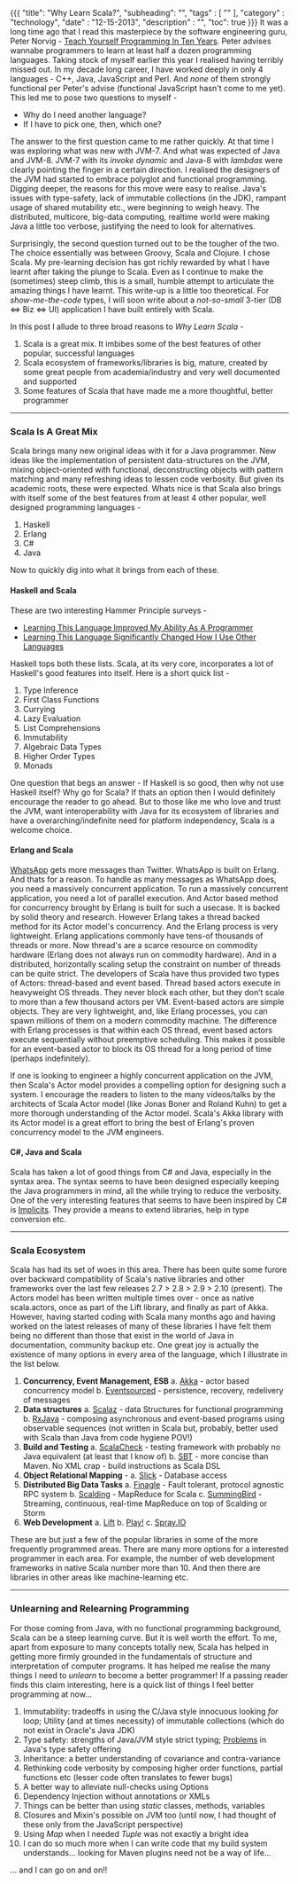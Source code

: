 {{{
    "title": "Why Learn Scala?",
    "subheading": "",
    "tags" : [ "" ],
    "category" : "technology",
    "date" : "12-15-2013",
    "description" : "",
    "toc": true
}}}
It was a long time ago that I read this masterpiece by the software engineering guru, Peter Norvig - [Teach Yourself Programming In Ten Years](http://norvig.com/21-days.html#answers). Peter advises wannabe programmers to learn at least half a dozen programming languages. Taking stock of myself earlier this year I realised having terribly missed out. In my decade long career, I have worked deeply in only 4 languages - C++, Java, JavaScript and Perl. And *none* of them strongly functional per Peter's advise (functional JavaScript hasn't come to me yet). This led me to pose two questions to myself -

* Why do I need another language? 
* If I have to pick one, then, which one?

The answer to the first question came to me rather quickly. At that time I was exploring what was new with JVM-7. And what was expected of Java and JVM-8. JVM-7 with its *invoke dynamic* and Java-8 with *lambdas* were clearly pointing the finger in a certain direction. I realised the designers of the JVM had started to embrace polyglot and functional programming. Digging deeper, the reasons for this move were easy to realise. Java's issues with type-safety, lack of immutable collections (in the JDK), rampant usage of shared mutability etc., were beginning to weigh heavy. The distributed, multicore, big-data computing, realtime world were making Java a little too verbose, justifying the need to look for alternatives.

Surprisingly, the second question turned out to be the tougher of the two. The choice essentially was between Groovy, Scala and Clojure. I chose Scala. My pre-learning decision has got richly rewarded by what I have learnt after taking the plunge to Scala. Even as I continue to make the (sometimes) steep climb, this is a small, humble attempt to articulate the amazing things I have learnt. This write-up is a little too theoretical. For *show-me-the-code* types, I will soon write about a *not-so-small* 3-tier (DB <=> Biz <=> UI) application I have built entirely with Scala. 

In this post I allude to three broad reasons to *Why Learn Scala* -

1. Scala is a great mix. It imbibes some of the best features of other popular, successful languages
2. Scala ecosystem of frameworks/libraries is big, mature, created by some great people from academia/industry and very well documented and supported
3. Some features of Scala that have made me a more thoughtful, better programmer

<hr>

### Scala Is A Great Mix 

Scala brings many new original ideas with it for a Java programmer. New ideas like the implementation of persistent data-structures on the JVM, mixing object-oriented with functional, deconstructing objects with pattern matching and many refreshing ideas to lessen code verbosity. But given its academic roots, these were expected. Whats nice is that Scala also brings with itself some of the best features from at least 4 other popular, well designed programming languages -

1. Haskell
2. Erlang
3. C#
4. Java

Now to quickly dig into what it brings from each of these.

#### Haskell and Scala
These are two interesting Hammer Principle surveys -

* [Learning This Language Improved My Ability As A Programmer](http://hammerprinciple.com/therighttool/statements/learning-this-language-improved-my-ability-as-a-pr)
* [Learning This Language Significantly Changed How I Use Other Languages](http://hammerprinciple.com/therighttool/statements/learning-this-language-significantly-changed-how-i)

Haskell tops both these lists. Scala, at its very core, incorporates a lot of Haskell's good features into itself. Here is a short quick list -

1. Type Inference
2. First Class Functions
3. Currying
4. Lazy Evaluation
5. List Comprehensions
6. Immutability
7. Algebraic Data Types
8. Higher Order Types
9. Monads

One question that begs an answer - If Haskell is so good, then why not use Haskell itself? Why go for Scala? If thats an option then I would definitely encourage the reader to go ahead. But to those like me who love and trust the JVM, want interoperability with Java for its ecosystem of libraries and have a overarching/indefinite need for platform independency, Scala is a welcome choice.

#### Erlang and Scala
[WhatsApp](http://highscalability.com/blog/2013/11/8/stuff-the-internet-says-on-scalability-for-november-8th-2013.html?SSLoginOk=true) gets more messages than Twitter. WhatsApp is built on Erlang. And thats for a reason. To handle as many messages as WhatsApp does, you need a massively concurrent application. To run a massively concurrent application, you need a lot of parallel execution. And Actor based method for concurrency brought by Erlang is built for such a usecase. It is backed by solid theory and research. However Erlang takes a thread backed method for its Actor model's concurrency. And the Erlang process is very lightweight. Erlang applications commonly have tens-of thousands of threads or more. Now thread's are a scarce resource on commodity hardware (Erlang does not always run on commodity hardware). And in a distributed, horizontally scaling setup the constraint on number of threads can be quite strict. The developers of Scala have thus provided two types of Actors: thread-based and event based. Thread based actors execute in heavyweight OS threads. They never block each other, but they don’t scale to more than a few thousand actors per VM. Event-based actors are simple objects. They are very lightweight, and, like Erlang processes, you can spawn millions of them on a modern commodity machine. The difference with Erlang processes is that within each OS thread, event based actors execute sequentially without preemptive scheduling. This makes it possible for an event-based actor to block its OS thread for a long period of time (perhaps indefinitely).

If one is looking to engineer a highly concurrent application on the JVM, then Scala's Actor model provides a compelling option for designing such a system. I encourage the readers to listen to the many videos/talks by the architects of Scala Actor model (like Jonas Boner and Roland Kuhn) to get a more thorough understanding of the Actor model. Scala's Akka library with its Actor model is a great effort to bring the best of Erlang's proven concurrency model to the JVM engineers.

#### C#, Java and Scala
Scala has taken a lot of good things from C# and Java, especially in the syntax area. The syntax seems to have been designed especially keeping the Java programmers in mind, all the while trying to reduce the verbosity. One of the very interesting features that seems to have been inspired by C# is [Implicits](http://www.artima.com/pins1ed/implicit-conversions-and-parameters.html). They provide a means to extend libraries, help in type conversion etc. 

<hr>

### Scala Ecosystem
Scala has had its set of woes in this area. There has been quite some furore over backward compatibility of Scala's native libraries and other frameworks over the last few releases 2.7 > 2.8 > 2.9 > 2.10 (present). The Actors model has been written multiple times over - once as native scala.actors, once as part of the Lift library, and finally as part of Akka. However, having started coding with Scala many months ago and having worked on the latest releases of many of these libraries I have felt them being no different than those that exist in the world of Java in documentation, community backup etc. One great joy is actually the existence of many options in every area of the language, which I illustrate in the list below. 

1. **Concurrency, Event Management, ESB**
    a. [Akka](https://github.com/akka/akka) - actor based concurrency model
    b. [Eventsourced](https://github.com/eligosource/eventsourced) - persistence, recovery, redelivery of messages
2. **Data structures**
    a. [Scalaz](https://github.com/scalaz/scalaz) -  data Structures for functional programming
    b. [RxJava](https://github.com/Netflix/RxJava) - composing asynchronous and event-based programs using observable sequences (not written in Scala but, probably, better used with Scala than Java from code hygiene POV!)
3. **Build and Testing**
    a. [ScalaCheck](https://github.com/rickynils/scalacheck) - testing framework with probably no Java equivalent (at least that I know of)
    b. [SBT](https://github.com/sbt/sbt) - more concise than Maven. No XML crap - build instructions as Scala DSL
4. **Object Relational Mapping** -
    a. [Slick](https://github.com/slick/slick) - Database access
5. **Distributed Big Data Tasks**
    a. [Finagle](https://github.com/twitter/finagle) - Fault tolerant, protocol agnostic RPC system
    b. [Scalding](https://github.com/twitter/scalding) - MapReduce for Scala
    c. [SummingBird](https://github.com/twitter/summingbird) - Streaming, continuous, real-time MapReduce on top of Scalding or Storm
6. **Web Development**
    a. [Lift](http://liftweb.net/)
    b. [Play!](http://www.playframework.com/) 
    c. [Spray.IO](http://spray.io/)

These are but just a few of the popular libraries in some of the more frequently programmed areas. There are many more options for a interested programmer in each area. For example, the number of web development frameworks in native Scala number more than 10. And then there are libraries in other areas like machine-learning etc.

<hr>

### Unlearning and Relearning Programming
For those coming from Java, with no functional programming background, Scala can be a steep learning curve. But it is well worth the effort. To me, apart from exposure to many concepts totally new, Scala has helped in getting more firmly grounded in the fundamentals of structure and interpretation of computer programs. It has helped me realise the many things I need to *unlearn* to become a better programmer! If a passing reader finds this claim interesting, here is a quick list of things I feel better programming at now...

1. Immutability: tradeoffs in using the C/Java style innocuous looking *for* loop; Utility (and at times necessity) of immutable collections (which do not exist in Oracle's Java JDK)
2. Type safety: strengths of Java/JVM style strict typing; [Problems](http://code.stephenmorley.org/articles/java-generics-type-erasure/) in Java's type safety offering
3. Inheritance: a better understanding of covariance and contra-variance 
4. Rethinking code verbosity by composing higher order functions, partial functions etc (lesser code often translates to fewer bugs)
5. A better way to alleviate null-checks using Options
6. Dependency Injection without annotations or XMLs
7. Things can be better than using *static* classes, methods, variables
8. Closures and Mixin's possible on JVM too (until now, I had thought of these only from the JavaScript perspective)
9. Using *Map* when I needed *Tuple* was not exactly a bright idea
10. I can do so much more when I can write code that my build system understands... looking for Maven plugins need not be a way of life...

... and I can go on and on!! 
